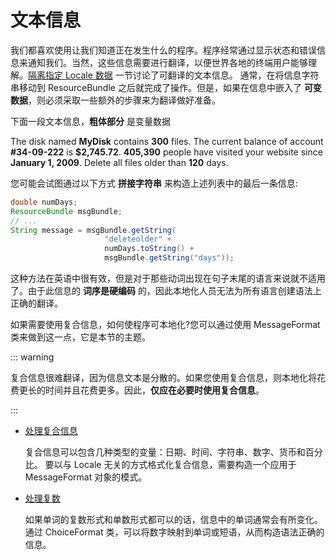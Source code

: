 # 文本信息

我们都喜欢使用让我们知道正在发生什么的程序。程序经常通过显示状态和错误信息来通知我们。当然，这些信息需要进行翻译，以便世界各地的终端用户能够理解。[隔离指定 Locale 数据](../resbundle/) 一节讨论了可翻译的文本信息。
通常，在将信息字符串移动到 ResourceBundle 之后就完成了操作。但是，如果在信息中嵌入了 **可变数据**，则必须采取一些额外的步骤来为翻译做好准备。

下面一段文本信息，**粗体部分** 是变量数据

The disk named **MyDisk** contains **300** files.
The current balance of account **#34-09-222** is **$2,745.72**.
**405,390** people have visited your website since **January 1, 2009**.
Delete all files older than **120** days.

您可能会试图通过以下方式 **拼接字符串** 来构造上述列表中的最后一条信息:

```java
double numDays;
ResourceBundle msgBundle;
// ...
String message = msgBundle.getString(
                     "deleteolder" +
                     numDays.toString() +
                     msgBundle.getString("days"));
```

这种方法在英语中很有效，但是对于那些动词出现在句子末尾的语言来说就不适用了。由于此信息的 **词序是硬编码** 的，因此本地化人员无法为所有语言创建语法上正确的翻译。

如果需要使用复合信息，如何使程序可本地化?您可以通过使用 MessageFormat 类来做到这一点，它是本节的主题。

:::  warning 

复合信息很难翻译，因为信息文本是分散的。如果您使用复合信息，则本地化将花费更长的时间并且花费更多。因此，**仅应在必要时使用复合信息**。

:::



- [处理复合信息](./messageFormat.md)

  复合信息可以包含几种类型的变量：日期、时间、字符串、数字、货币和百分比。
  要以与 Locale 无关的方式格式化复合信息，需要构造一个应用于 MessageFormat 对象的模式。

- [处理复数](./choiceFormat.md)

  如果单词的复数形式和单数形式都可以的话，信息中的单词通常会有所变化。
  通过 ChoiceFormat 类，可以将数字映射到单词或短语，从而构造语法正确的信息。

